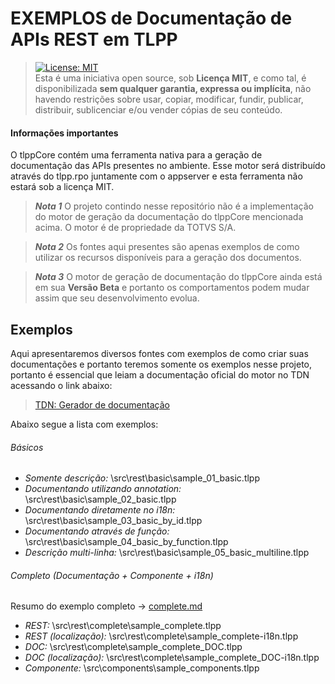 # EXEMPLOS de Documentação de APIs REST em TLPP

> [![License: MIT](https://img.shields.io/badge/License-MIT-yellow.svg)](https://opensource.org/licenses/MIT)<br>Esta é uma iniciativa open source, sob **Licença MIT**, e como tal, é disponibilizada **sem qualquer garantia, expressa ou implícita**, não havendo restrições sobre usar, copiar, modificar, fundir, publicar, distribuir, sublicenciar e/ou vender cópias de seu conteúdo.

#### Informações importantes

O tlppCore contém uma ferramenta nativa para a geração de documentação das APIs presentes no ambiente. Esse motor será distribuído através do tlpp.rpo juntamente com o appserver e esta ferramenta não estará sob a licença MIT.

> ***Nota 1*** O projeto contindo nesse repositório não é a implementação do motor de geração da documentação do tlppCore mencionada acima. O motor é de propriedade da TOTVS S/A.

> ***Nota 2*** Os fontes aqui presentes são apenas exemplos de como utilizar os recursos disponíveis para a geração dos documentos.

> ***Nota 3*** O motor de geração de documentação do tlppCore ainda está em sua **Versão Beta** e portanto os comportamentos podem mudar assim que seu desenvolvimento evolua.



## Exemplos

Aqui apresentaremos diversos fontes com exemplos de como criar suas documentações e portanto teremos somente os exemplos nesse projeto, portanto é essencial que leiam a documentação oficial do motor no TDN acessando o link abaixo:

> [TDN: Gerador de documentação](https://tdn.totvs.com/pages/viewpage.action?pageId=745121740)



Abaixo segue a lista com exemplos:

###### Básicos

- *Somente descrição:* \src\rest\basic\sample_01_basic.tlpp
- *Documentando utilizando annotation:* \src\rest\basic\sample_02_basic.tlpp
- *Documentando diretamente no i18n:* \src\rest\basic\sample_03_basic_by_id.tlpp
- *Documentando através de função:* \src\rest\basic\sample_04_basic_by_function.tlpp
- *Descrição multi-linha:* \src\rest\basic\sample_05_basic_multiline.tlpp

###### Completo (Documentação + Componente + i18n)

Resumo do exemplo completo -> [complete.md](https://github.com/totvs/tlpp-sample-rest-documentation/blob/main/src/rest/complete/complete.md)

- *REST:* \src\rest\complete\sample_complete.tlpp
- *REST (localização):* \src\rest\complete\sample_complete-i18n.tlpp
- *DOC:* \src\rest\complete\sample_complete_DOC.tlpp
- *DOC (localização):* \src\rest\complete\sample_complete_DOC-i18n.tlpp
- *Componente:* \src\components\sample_components.tlpp
